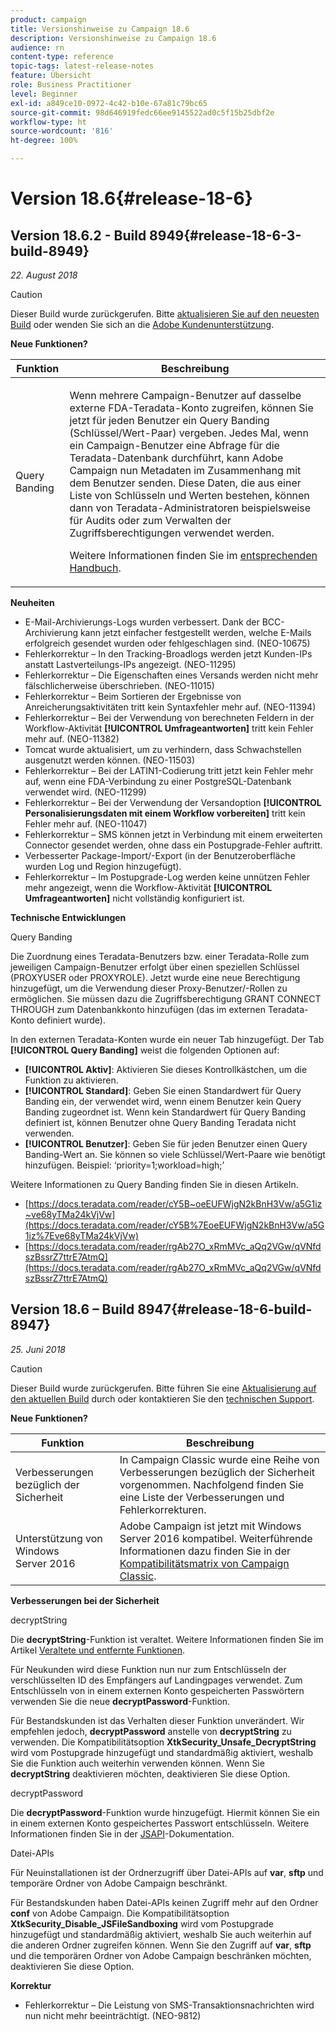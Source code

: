 ```yaml
---
product: campaign
title: Versionshinweise zu Campaign 18.6
description: Versionshinweise zu Campaign 18.6
audience: rn
content-type: reference
topic-tags: latest-release-notes
feature: Übersicht
role: Business Practitioner
level: Beginner
exl-id: a849ce10-0972-4c42-b10e-67a81c79bc65
source-git-commit: 98d646919fedc66ee9145522ad0c5f15b25dbf2e
workflow-type: ht
source-wordcount: '816'
ht-degree: 100%

---
```


# Version 18.6{#release-18-6}

## Version 18.6.2 - Build 8949{#release-18-6-3-build-8949}

_22. August 2018_

>[!CAUTION]
>
>Dieser Build wurde zurückgerufen. Bitte [aktualisieren Sie auf den neuesten Build](../../production/using/build-upgrade.md) oder wenden Sie sich an die [Adobe Kundenunterstützung](https://helpx.adobe.com/de/enterprise/admin-guide.html/enterprise/using/support-for-experience-cloud.ug.html).

**Neue Funktionen?**

<table> 
 <thead> 
  <tr> 
   <th> Funktion<br /> </th> 
   <th> Beschreibung<br /> </th> 
  </tr> 
 </thead> 
 <tbody> 
  <tr> 
   <td> Query Banding<br /> </td> 
   <td> <p>Wenn mehrere Campaign-Benutzer auf dasselbe externe FDA-Teradata-Konto zugreifen, können Sie jetzt für jeden Benutzer ein Query Banding (Schlüssel/Wert-Paar) vergeben. Jedes Mal, wenn ein Campaign-Benutzer eine Abfrage für die Teradata-Datenbank durchführt, kann Adobe Campaign nun Metadaten im Zusammenhang mit dem Benutzer senden. Diese Daten, die aus einer Liste von Schlüsseln und Werten bestehen, können dann von Teradata-Administratoren beispielsweise für Audits oder zum Verwalten der Zugriffsberechtigungen verwendet werden.</p><p>Weitere Informationen finden Sie im <a href="../../installation/using/external-accounts.md">entsprechenden Handbuch</a>.</p> </td>
  </tr> 
 </tbody> 
</table>

**Neuheiten**

* E-Mail-Archivierungs-Logs wurden verbessert. Dank der BCC-Archivierung kann jetzt einfacher festgestellt werden, welche E-Mails erfolgreich gesendet wurden oder fehlgeschlagen sind. (NEO-10675)
* Fehlerkorrektur – In den Tracking-Broadlogs werden jetzt Kunden-IPs anstatt Lastverteilungs-IPs angezeigt. (NEO-11295)
* Fehlerkorrektur – Die Eigenschaften eines Versands werden nicht mehr fälschlicherweise überschrieben. (NEO-11015)
* Fehlerkorrektur – Beim Sortieren der Ergebnisse von Anreicherungsaktivitäten tritt kein Syntaxfehler mehr auf. (NEO-11394)
* Fehlerkorrektur – Bei der Verwendung von berechneten Feldern in der Workflow-Aktivität **[!UICONTROL Umfrageantworten]** tritt kein Fehler mehr auf. (NEO-11382)
* Tomcat wurde aktualisiert, um zu verhindern, dass Schwachstellen ausgenutzt werden können. (NEO-11503)
* Fehlerkorrektur – Bei der LATIN1-Codierung tritt jetzt kein Fehler mehr auf, wenn eine FDA-Verbindung zu einer PostgreSQL-Datenbank verwendet wird. (NEO-11299)
* Fehlerkorrektur – Bei der Verwendung der Versandoption **[!UICONTROL Personalisierungsdaten mit einem Workflow vorbereiten]** tritt kein Fehler mehr auf. (NEO-11047)
* Fehlerkorrektur – SMS können jetzt in Verbindung mit einem erweiterten Connector gesendet werden, ohne dass ein Postupgrade-Fehler auftritt.
* Verbesserter Package-Import/-Export (in der Benutzeroberfläche wurden Log und Region hinzugefügt).
* Fehlerkorrektur – Im Postupgrade-Log werden keine unnützen Fehler mehr angezeigt, wenn die Workflow-Aktivität **[!UICONTROL Umfrageantworten]** nicht vollständig konfiguriert ist.

**Technische Entwicklungen**

Query Banding

Die Zuordnung eines Teradata-Benutzers bzw. einer Teradata-Rolle zum jeweiligen Campaign-Benutzer erfolgt über einen speziellen Schlüssel (PROXYUSER oder PROXYROLE). Jetzt wurde eine neue Berechtigung hinzugefügt, um die Verwendung dieser Proxy-Benutzer/-Rollen zu ermöglichen. Sie müssen dazu die Zugriffsberechtigung GRANT CONNECT THROUGH zum Datenbankkonto hinzufügen (das im externen Teradata-Konto definiert wurde).

In den externen Teradata-Konten wurde ein neuer Tab hinzugefügt. Der Tab **[!UICONTROL Query Banding]** weist die folgenden Optionen auf:

* **[!UICONTROL Aktiv]**: Aktivieren Sie dieses Kontrollkästchen, um die Funktion zu aktivieren.
* **[!UICONTROL Standard]**: Geben Sie einen Standardwert für Query Banding ein, der verwendet wird, wenn einem Benutzer kein Query Banding zugeordnet ist. Wenn kein Standardwert für Query Banding definiert ist, können Benutzer ohne Query Banding Teradata nicht verwenden.
* **[!UICONTROL Benutzer]**: Geben Sie für jeden Benutzer einen Query Banding-Wert an. Sie können so viele Schlüssel/Wert-Paare wie benötigt hinzufügen. Beispiel: ‘priority=1;workload=high;’

Weitere Informationen zu Query Banding finden Sie in diesen Artikeln.

* [https://docs.teradata.com/reader/cY5B~oeEUFWjgN2kBnH3Vw/a5G1iz~ve68yTMa24kVjVw](https://docs.teradata.com/reader/cY5B%7EoeEUFWjgN2kBnH3Vw/a5G1iz%7Eve68yTMa24kVjVw)
* [https://docs.teradata.com/reader/rgAb27O_xRmMVc_aQq2VGw/qVNfdszBssrZ7ttrE7AtmQ](https://docs.teradata.com/reader/rgAb27O_xRmMVc_aQq2VGw/qVNfdszBssrZ7ttrE7AtmQ)

## Version 18.6 – Build 8947{#release-18-6-build-8947}

_25. Juni 2018_

>[!CAUTION]
>
>Dieser Build wurde zurückgerufen. Bitte führen Sie eine [Aktualisierung auf den aktuellen Build](../../production/using/build-upgrade.md) durch oder kontaktieren Sie den [technischen Support](https://helpx.adobe.com/de/enterprise/admin-guide.html/enterprise/using/support-for-experience-cloud.ug.html).

**Neue Funktionen?**

<table> 
 <thead> 
  <tr> 
   <th> Funktion<br /> </th> 
   <th> Beschreibung<br /> </th> 
  </tr> 
 </thead> 
 <tbody> 
  <tr> 
   <td> Verbesserungen bezüglich der Sicherheit<br /> </td> 
   <td> In Campaign Classic wurde eine Reihe von Verbesserungen bezüglich der Sicherheit vorgenommen. Nachfolgend finden Sie eine Liste der Verbesserungen und Fehlerkorrekturen.<br /> </td> 
  </tr> 
  <tr> 
   <td> Unterstützung von Windows Server 2016<br /> </td> 
   <td> Adobe Campaign ist jetzt mit Windows Server 2016 kompatibel. Weiterführende Informationen dazu finden Sie in der <a href="https://helpx.adobe.com/de/campaign/kb/compatibility-matrix.html">Kompatibilitätsmatrix von Campaign Classic</a>.<br /> </td> 
  </tr> 
 </tbody> 
</table>

**Verbesserungen bei der Sicherheit**

decryptString

Die **decryptString**-Funktion ist veraltet. Weitere Informationen finden Sie im Artikel [Veraltete und entfernte Funktionen](https://helpx.adobe.com/de/campaign/kb/deprecated-and-removed-features.html).

Für Neukunden wird diese Funktion nun nur zum Entschlüsseln der verschlüsselten ID des Empfängers auf Landingpages verwendet. Zum Entschlüsseln von in einem externen Konto gespeicherten Passwörtern verwenden Sie die neue **decryptPassword**-Funktion.

Für Bestandskunden ist das Verhalten dieser Funktion unverändert. Wir empfehlen jedoch, **decryptPassword** anstelle von **decryptString** zu verwenden. Die Kompatibilitätsoption **XtkSecurity_Unsafe_DecryptString** wird vom Postupgrade hinzugefügt und standardmäßig aktiviert, weshalb Sie die Funktion auch weiterhin verwenden können. Wenn Sie **decryptString** deaktivieren möchten, deaktivieren Sie diese Option.

decryptPassword

Die **decryptPassword**-Funktion wurde hinzugefügt. Hiermit können Sie ein in einem externen Konto gespeichertes Passwort entschlüsseln. Weitere Informationen finden Sie in der [JSAPI](https://helpx.adobe.com/de/campaign/kb/compatibility-matrix.html)-Dokumentation.

Datei-APIs

Für Neuinstallationen ist der Ordnerzugriff über Datei-APIs auf **var**, **sftp** und temporäre Ordner von Adobe Campaign beschränkt.

Für Bestandskunden haben Datei-APIs keinen Zugriff mehr auf den Ordner **conf** von Adobe Campaign. Die Kompatibilitätsoption **XtkSecurity_Disable_JSFileSandboxing** wird vom Postupgrade hinzugefügt und standardmäßig aktiviert, weshalb Sie auch weiterhin auf die anderen Ordner zugreifen können. Wenn Sie den Zugriff auf **var**, **sftp** und die temporären Ordner von Adobe Campaign beschränken möchten, deaktivieren Sie diese Option.

**Korrektur**

* Fehlerkorrektur – Die Leistung von SMS-Transaktionsnachrichten wird nun nicht mehr beeinträchtigt. (NEO-9812)
